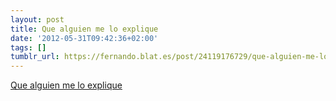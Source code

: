 ```yaml
---
layout: post
title: Que alguien me lo explique
date: '2012-05-31T09:42:36+02:00'
tags: []
tumblr_url: https://fernando.blat.es/post/24119176729/que-alguien-me-lo-explique
---
```

[Que alguien me lo explique](http://www.eldiario.es/zonacritica/2012/05/24/que-alguien-me-lo-explique/)  
